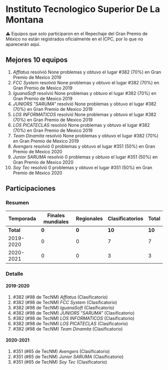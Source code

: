# Instituto Tecnologico Superior De La Montana

:warning: Equipos que solo participaron en el Repechaje del Gran Premio de México no están registrados oficialmente en el ICPC, por lo que no aparecerán aquí.

## Mejores 10 equipos

1. _Afflatus_ resolvió None problemas y obtuvo el lugar #382 (70%) en Gran Premio de Mexico 2019
1. _FCC System_ resolvió None problemas y obtuvo el lugar #382 (70%) en Gran Premio de Mexico 2019
1. _IguanaSoft_ resolvió None problemas y obtuvo el lugar #382 (70%) en Gran Premio de Mexico 2019
1. _JUNIORS "SARUMA"_ resolvió None problemas y obtuvo el lugar #382 (70%) en Gran Premio de Mexico 2019
1. _LOS INFORMATICOS_ resolvió None problemas y obtuvo el lugar #382 (70%) en Gran Premio de Mexico 2019
1. _LOS PICATECLAS_ resolvió None problemas y obtuvo el lugar #382 (70%) en Gran Premio de Mexico 2019
1. _Team Dinamita_ resolvió None problemas y obtuvo el lugar #382 (70%) en Gran Premio de Mexico 2019
1. _Avengers_ resolvió 0 problemas y obtuvo el lugar #351 (50%) en Gran Premio de Mexico 2020
1. _Junior SARUMA_ resolvió 0 problemas y obtuvo el lugar #351 (50%) en Gran Premio de Mexico 2020
1. _Soy Tec_ resolvió 0 problemas y obtuvo el lugar #351 (50%) en Gran Premio de Mexico 2020

## Participaciones

### Resumen

| Temporada | Finales mundiales | Regionales | Clasificatorios | Total |
| --- | --- | --- | --- | --- |
| **Total** | **0** | **0** | **10** | **10** |
| 2019-2020 | 0 | 0 | 7 | 7 |
| 2020-2021 | 0 | 0 | 3 | 3 |

### Detalle

#### 2019-2020

1. #382 (#98 de TecNM) _Afflatus_ (Clasificatorio)
1. #382 (#98 de TecNM) _FCC System_ (Clasificatorio)
1. #382 (#98 de TecNM) _IguanaSoft_ (Clasificatorio)
1. #382 (#98 de TecNM) _JUNIORS "SARUMA"_ (Clasificatorio)
1. #382 (#98 de TecNM) _LOS INFORMATICOS_ (Clasificatorio)
1. #382 (#98 de TecNM) _LOS PICATECLAS_ (Clasificatorio)
1. #382 (#98 de TecNM) _Team Dinamita_ (Clasificatorio)

#### 2020-2021

1. #351 (#65 de TecNM) _Avengers_ (Clasificatorio)
1. #351 (#65 de TecNM) _Junior SARUMA_ (Clasificatorio)
1. #351 (#65 de TecNM) _Soy Tec_ (Clasificatorio)




